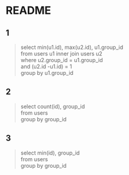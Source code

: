 # README  
## 1  
>select min(u1.id), max(u2.id), u1.group_id  
>from users u1 inner join users u2  
>where u2.group_id = u1.group_id  
>and (u2.id -u1.id) = 1  
>group by u1.group_id  
  
## 2  
>select count(id), group_id  
>from users  
>group by group_id  
  
## 3  
>select min(id), group_id  
>from users  
>group by group_id  
  


